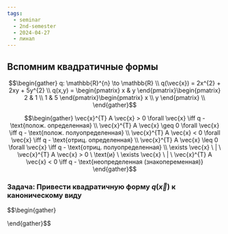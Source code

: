 ```yaml
---
tags:
  - seminar
  - 2nd-semester
  - 2024-04-27
  - линал
---
```


## Вспомним квадратичные формы

$$\begin{gather}
q: \mathbb{R}^{n} \to \mathbb{R} \\
q(\vec{x}) = 2x^{2} + 2xy + 5y^{2} \\
q(x,y) = \begin{pmatrix}
x & y
\end{pmatrix}\begin{pmatrix}
2 & 1 \\
1 & 5
\end{pmatrix}\begin{pmatrix}
x \\
y
\end{pmatrix} \\
\end{gather}$$

$$\begin{gather}
\vec{x}^{T} A \vec{x} > 0 \forall \vec{x} \iff q - \text{полож. определенная} \\
\vec{x}^{T} A \vec{x} \geq 0 \forall \vec{x} \iff q - \text{полож. полуопределенная} \\
\vec{x}^{T} A \vec{x} < 0 \forall \vec{x} \iff q - \text{отриц. определенная} \\
\vec{x}^{T} A \vec{x} \leq 0 \forall \vec{x} \iff q - \text{отриц. полуопределенная} \\
\exists \vec{x} \ | \ \vec{x}^{T} A \vec{x} > 0 \ \text{и}  \ \exists \vec{x} \ | \ \vec{x}^{T} A \vec{x} < 0 \iff q - \text{неопределенная (знакопеременная)}
\end{gather}$$

### Задача: Привести квадратичную форму $q(\vec{x})$ к каноническому виду

$$\begin{gather}

\end{gather}$$